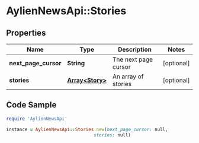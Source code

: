 # AylienNewsApi::Stories

## Properties

Name | Type | Description | Notes
------------ | ------------- | ------------- | -------------
**next_page_cursor** | **String** | The next page cursor | [optional] 
**stories** | [**Array&lt;Story&gt;**](Story.md) | An array of stories | [optional] 

## Code Sample

```ruby
require 'AylienNewsApi'

instance = AylienNewsApi::Stories.new(next_page_cursor: null,
                                 stories: null)
```


